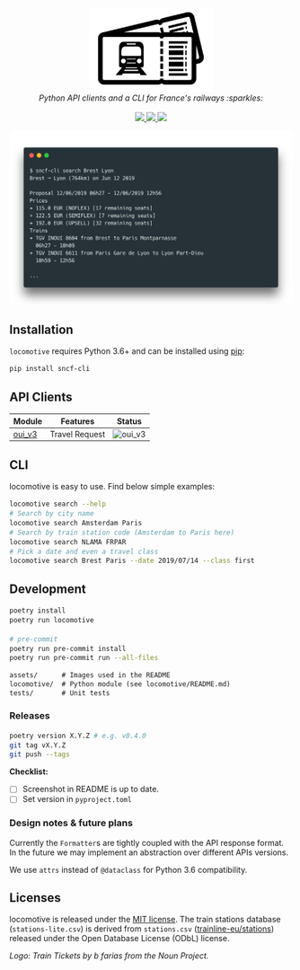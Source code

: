 <p align="center">
  <img src="/docs/_assets/logo.png" height="150"><br/>
  <i>Python API clients and a CLI for France's railways :sparkles:</i><br/><br/>
  <a href="https://maxmouchet.github.io/locomotive">
    <img src="https://img.shields.io/badge/docs-master-blue.svg?style=flat">
  </a>
  <a href="https://github.com/maxmouchet/locomotive/actions">
    <img src="https://github.com/maxmouchet/locomotive/workflows/CI/badge.svg">
  </a>
  <a href="https://coveralls.io/github/maxmouchet/locomotive?branch=master">
    <img src="https://coveralls.io/repos/github/maxmouchet/locomotive/badge.svg?branch=master&service=github">
  </a>
</p>

<img src="/docs/_assets/carbon.png">

## Installation

`locomotive` requires Python 3.6+ and can be installed using [pip](https://pip.pypa.io/en/stable/):

```bash
pip install sncf-cli
```

## API Clients

Module | Features | Status
-------|----------|-------
[oui_v3](/locomotive/api/oui_v3.py) | Travel Request | ![oui_v3](https://github.com/maxmouchet/locomotive/workflows/oui_v3/badge.svg)

## CLI

locomotive is easy to use. Find below simple examples:

```bash
locomotive search --help
# Search by city name
locomotive search Amsterdam Paris
# Search by train station code (Amsterdam to Paris here)
locomotive search NLAMA FRPAR
# Pick a date and even a travel class
locomotive search Brest Paris --date 2019/07/14 --class first
```

## Development

```bash
poetry install
poetry run locomotive

# pre-commit
poetry run pre-commit install
poetry run pre-commit run --all-files
```

```
assets/      # Images used in the README
locomotive/  # Python module (see locomotive/README.md)
tests/       # Unit tests
```

### Releases

```bash
poetry version X.Y.Z # e.g. v0.4.0
git tag vX.Y.Z
git push --tags
```

**Checklist:**

- [ ] Screenshot in README is up to date.
- [ ] Set version in `pyproject.toml`

### Design notes & future plans

Currently the `Formatter`s are tightly coupled with the API response format. In the future we may implement an abstraction over different APIs versions.

We use `attrs` instead of `@dataclass` for Python 3.6 compatibility.

## Licenses

locomotive is released under the [MIT license](https://github.com/maxmouchet/locomotive/blob/master/LICENSE).
The train stations database (`stations-lite.csv`) is derived from `stations.csv` ([trainline-eu/stations](https://github.com/trainline-eu/stations)) released under the Open Database License (ODbL) license.

*Logo: Train Tickets by b farias from the Noun Project.*
